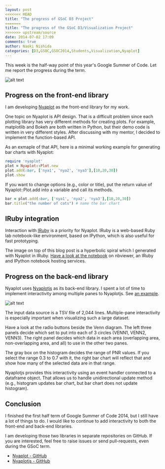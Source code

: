 ```yaml
---
layout: post
<<<<<<< HEAD
title: "The progress of GSoC D3 Project"
=======
title: "The progress of the GSoC D3/Visualization Project"
>>>>>>> upstream/source
date: 2014-07-02 17:09
comments: true
author: Naoki Nishida
categories: [D3,GSOC,GSOC2014,Students,Visualization,Nyaplot]
---
```

This week is the half-way point of this year's Google Summer of Code. Let me report the progress during the term.

![alt text](https://dl.dropboxusercontent.com/u/47978121/gsoc/nyaoplot_top.png)

## Progress on the front-end library
I am developing [Nyaplot](https://github.com/domitry/Nyaplot) as the front-end library for my work.

One topic on Nyaplot is API design. That is a difficult problem since each plotting library has very different methods for creating plots. For example, matplotlib and Bokeh are both written in Python, but their demo code is written in very different styles. After discussing with my mentor, I decided to implement the function-based API.

As an exmaple of that API, here is a minimal working example for generating bar charts with Nyaplot:

```ruby
require 'nyaplot'
plot = Nyaplot::Plot.new
plot.add(:bar, ['nya1', 'nya2', 'nya3'],[10,20,30])
plot.show
```
If you want to change options (e.g., color or title), put the return value of Nyaplot::Plot.add into a variable and call its methods.

```ruby
bar = plot.add(:bar, ['nya1', 'nya2', 'nya3'],[10,20,30])
bar.title("the number of cats") # name the bar chart
```

## IRuby integration
Interaction with [IRuby](https://github.com/minad/iruby) is a priority for Nyaplot. IRuby is a web-based Ruby lab notebook-like environment, based on IPython, which is also useful for fast prototyping.

The image on top of this blog post is a hyperbolic spiral which I generated with Nyaplot in 
IRuby. [Have a look at the notebook](http://nbviewer.ipython.org/github/domitry/Nyaplot/blob/master/examples/notebook/Introduction.ipynb) on nbviewer, an IRuby and IPython notebook hosting services.

## Progress on the back-end library
Nyaplot uses [Nyaplotjs](https://github.com/domitry/Nyaplotjs) as its back-end library. I spent a lot of time to implement interactivity among multiple panes to Nyaplotjs. See [an example](http://www.domitry.com/gsoc/).

![alt text](https://dl.dropboxusercontent.com/u/47978121/gsoc/top.png)

The input data source is a TSV file of 2,044 lines. Multiple-pane interactivity is especially important when visualizing such a large dataset.

Have a look at the radio buttons beside the Venn diagram. The left three panels decide which set to put into each of 3 circles (VENN1, VENN2, VENN3). The right panel decides which data in each area (overlapping area, non-overlapping area, and all) to use in the other two panes.

The gray box on the histogram decides the range of PNR values. If you select the 
range 0.3 to 0.7 with it, the right bar chart will reflect that and show how many 
of the selected data are in that range.

Nyaplotjs provides this interactivity using an event handler connected to a dataframe object. That 
allows us to handle unidirectional update method (e.g., histogram updates bar chart, but bar chart does not update histogram).

## Conclusion
I finished the first half term of Google Summer of Code 2014, but I still have a lot of 
things to do. I would like to continue to add interactivity to both the front-end and back-end libraries.

I am developing those two libraries in separate repositories on GitHub. If you are interested, feel free to raise issues or send pull-requests, even during the GSoC term.

+ [Nyaplot - GitHub](https://github.com/domitry/Nyaplot)
+ [Nyaplotjs - GitHub](https://github.com/domitry/Nyaplotjs)

